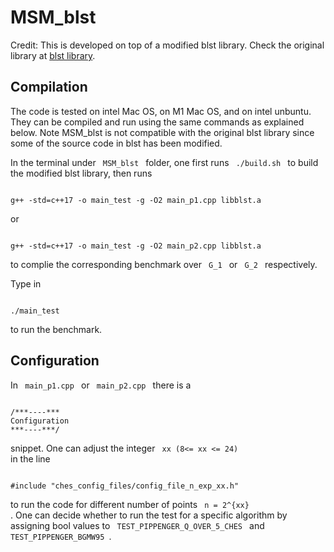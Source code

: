 
# MSM_blst

Credit: This is developed on top of a modified blst library. Check the original library at [blst library](https://github.com/supranational/blst).



## Compilation
The code is tested on intel Mac OS, on M1 Mac OS, and on intel unbuntu. They can be compiled and run using the same commands as explained below. Note MSM_blst is not compatible with the original blst library since some of the source code in blst has been modified. 

In the terminal under 
<code>
MSM_blst 
</code>
folder,
one first runs 
<code>
./build.sh
</code>
to build the modified blst library, then runs

<pre><code>
g++ -std=c++17 -o main_test -g -O2 main_p1.cpp libblst.a
</code></pre> 
or 
<pre><code>
g++ -std=c++17 -o main_test -g -O2 main_p2.cpp libblst.a
</code></pre> 

to complie the corresponding benchmark over
<code>
G_1 
</code>
or
<code>
G_2
</code>
respectively.

Type in
<pre><code>
./main_test
</code></pre> 
to run the benchmark.

## Configuration
In 
<code>
main_p1.cpp
</code>
or 
<code>
main_p2.cpp
</code>
there is a 
<pre><code>
/***----***
Configuration
***----***/
</code></pre> 
snippet. One can adjust the integer 
<code>
xx (8<= xx <= 24)
</code>
in the line 
<pre><code> 
#include "ches_config_files/config_file_n_exp_xx.h" 
</code></pre> 
to run the code for different number of points
<code> 
n = 2^{xx}
</code>.
One can decide whether to run the test for a specific algorithm by assigning bool values to
<code>
TEST_PIPPENGER_Q_OVER_5_CHES
</code>
and
<code>
TEST_PIPPENGER_BGMW95
</code>.
